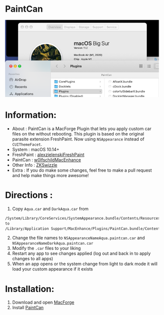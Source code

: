 # PaintCan

![preview](./preview.png)

# Information:

- About         : PaintCan is a MacForge Plugin that lets you apply custom car files on the without rebooting. This plugin is based on the original parasite extension FreshPaint. Now using `NSAppearance` instead of `CUIThemeFacet`.
- System        : macOS 10.14+
- FreshPaint    : [alexzielenski](https://github.com/alexzielenski)[FreshPaint](https://github.com/ParasiteTeam/extensions/tree/master/FreshPaint)
- PaintCan      : [w0lfschild](https://github.com/w0lfschild)[MacEnhance](https://github.com/MacEnhance)
- Other Info    : [ZKSwizzle](https://github.com/alexzielenski/ZKSwizzle)
- Extra         : If you do make some changes, feel free to make a pull request and help make things more awesome!

# Directions :

1. Copy `Aqua.car` and `DarkAqua.car` from
```sh
/System/Library/CoreServices/SystemAppearance.bundle/Contents/Resources/
to
/Library/Application Support/MacEnhance/Plugins/PaintCan.bundle/Contents/Resources/
```
2. Change the file names to  `NSAppearanceNameAqua.paintcan.car` and `NSAppearanceNameDarkAqua.paintcan.car`
3. Modify the `.car` files to your liking
4. Restart any app to see changes applied (log out and back in to apply changes to all apps)
5. When an app opens or the system change from light to dark mode it will load your custom appearance if it exists

# Installation:

1. Download and open [MacForge](https://github.com/w0lfschild/app_updates/raw/master/MacForge1/MacForge.zip)
2. Install [PaintCan](https://www.macenhance.com/mflink?com.macenhance.paintcan)
